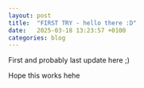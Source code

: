 ```yaml
---
layout: post
title:  "FIRST TRY - hello there :D"
date:   2025-03-18 13:23:57 +0100
categories: blog
---
```


First and probably last update here ;)

Hope this works hehe